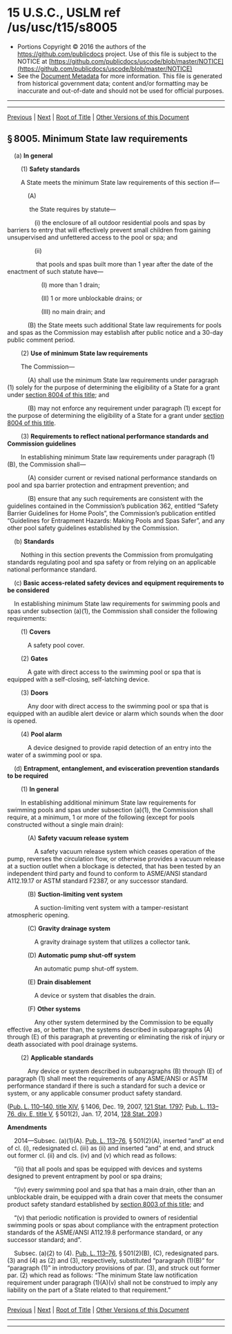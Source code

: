 ---
---

# 15 U.S.C., USLM ref /us/usc/t15/s8005

* Portions Copyright © 2016 the authors of the https://github.com/publicdocs project.
  Use of this file is subject to the NOTICE at [https://github.com/publicdocs/uscode/blob/master/NOTICE](https://github.com/publicdocs/uscode/blob/master/NOTICE)
* See the [Document Metadata](././../../../..//README.md) for more information.
  This file is generated from historical government data; content and/or formatting may be inaccurate and out-of-date and should not be used for official purposes.

----------
----------

[Previous](./../../../..//us/usc/t15/ch106/m__us_usc_t15_s8004.md) | [Next](./../../../..//us/usc/t15/ch106/m__us_usc_t15_s8006.md) | [Root of Title](./../../../../) | [Other Versions of this Document](https://publicdocs.github.io/go/links?ns=uslm&ref=%2Fus%2Fusc%2Ft15%2Fs8005)

## § 8005. Minimum State law requirements

    (a) __In general__ 

        (1) __Safety standards__ 

        A State meets the minimum State law requirements of this section if—

            (A)

             the State requires by statute—

                (i) the enclosure of all outdoor residential pools and spas by barriers to entry that will effectively prevent small children from gaining unsupervised and unfettered access to the pool or spa; and

                (ii)

                 that pools and spas built more than 1 year after the date of the enactment of such statute have—

                    (I) more than 1 drain;

                    (II) 1 or more unblockable drains; or

                    (III) no main drain; and

            (B) the State meets such additional State law requirements for pools and spas as the Commission may establish after public notice and a 30-day public comment period.

        (2) __Use of minimum State law requirements__ 

        The Commission—

            (A) shall use the minimum State law requirements under paragraph (1) solely for the purpose of determining the eligibility of a State for a grant under [section 8004 of this title][/us/usc/t15/s8004]; and

            (B) may not enforce any requirement under paragraph (1) except for the purpose of determining the eligibility of a State for a grant under [section 8004 of this title][/us/usc/t15/s8004].

        (3) __Requirements to reflect national performance standards and Commission guidelines__ 

        In establishing minimum State law requirements under paragraph (1)(B), the Commission shall—

            (A) consider current or revised national performance standards on pool and spa barrier protection and entrapment prevention; and

            (B) ensure that any such requirements are consistent with the guidelines contained in the Commission’s publication 362, entitled “Safety Barrier Guidelines for Home Pools”, the Commission’s publication entitled “Guidelines for Entrapment Hazards: Making Pools and Spas Safer”, and any other pool safety guidelines established by the Commission.

    (b) __Standards__ 

        Nothing in this section prevents the Commission from promulgating standards regulating pool and spa safety or from relying on an applicable national performance standard.

    (c) __Basic access-related safety devices and equipment requirements to be considered__ 

    In establishing minimum State law requirements for swimming pools and spas under subsection (a)(1), the Commission shall consider the following requirements:

        (1) __Covers__ 

            A safety pool cover.

        (2) __Gates__ 

            A gate with direct access to the swimming pool or spa that is equipped with a self-closing, self-latching device.

        (3) __Doors__ 

            Any door with direct access to the swimming pool or spa that is equipped with an audible alert device or alarm which sounds when the door is opened.

        (4) __Pool alarm__ 

            A device designed to provide rapid detection of an entry into the water of a swimming pool or spa.

    (d) __Entrapment, entanglement, and evisceration prevention standards to be required__ 

        (1) __In general__ 

        In establishing additional minimum State law requirements for swimming pools and spas under subsection (a)(1), the Commission shall require, at a minimum, 1 or more of the following (except for pools constructed without a single main drain):

            (A) __Safety vacuum release system__ 

                A safety vacuum release system which ceases operation of the pump, reverses the circulation flow, or otherwise provides a vacuum release at a suction outlet when a blockage is detected, that has been tested by an independent third party and found to conform to ASME/ANSI standard A112.19.17 or ASTM standard F2387, or any successor standard.

            (B) __Suction-limiting vent system__ 

                A suction-limiting vent system with a tamper-resistant atmospheric opening.

            (C) __Gravity drainage system__ 

                A gravity drainage system that utilizes a collector tank.

            (D) __Automatic pump shut-off system__ 

                An automatic pump shut-off system.

            (E) __Drain disablement__ 

                A device or system that disables the drain.

            (F) __Other systems__ 

                Any other system determined by the Commission to be equally effective as, or better than, the systems described in subparagraphs (A) through (E) of this paragraph at preventing or eliminating the risk of injury or death associated with pool drainage systems.

        (2) __Applicable standards__ 

            Any device or system described in subparagraphs (B) through (E) of paragraph (1) shall meet the requirements of any ASME/ANSI or ASTM performance standard if there is such a standard for such a device or system, or any applicable consumer product safety standard.

([Pub. L. 110–140, title XIV][/us/pl/110/140/tXIV], § 1406, Dec. 19, 2007, [121 Stat. 1797][/us/stat/121/1797]; [Pub. L. 113–76, div. E, title V][/us/pl/113/76/dE/tV], § 501(2), Jan. 17, 2014, [128 Stat. 209][/us/stat/128/209].)

 __Amendments__ 

    2014—Subsec. (a)(1)(A). [Pub. L. 113–76][/us/pl/113/76], § 501(2)(A), inserted “and” at end of cl. (i), redesignated cl. (iii) as (ii) and inserted “and” at end, and struck out former cl. (ii) and cls. (iv) and (v) which read as follows:

    “(ii) that all pools and spas be equipped with devices and systems designed to prevent entrapment by pool or spa drains;

    “(iv) every swimming pool and spa that has a main drain, other than an unblockable drain, be equipped with a drain cover that meets the consumer product safety standard established by [section 8003 of this title][/us/usc/t15/s8003]; and

    “(v) that periodic notification is provided to owners of residential swimming pools or spas about compliance with the entrapment protection standards of the ASME/ANSI A112.19.8 performance standard, or any successor standard; and”.

    Subsec. (a)(2) to (4). [Pub. L. 113–76][/us/pl/113/76], § 501(2)(B), (C), redesignated pars. (3) and (4) as (2) and (3), respectively, substituted “paragraph (1)(B)” for “paragraph (1)” in introductory provisions of par. (3), and struck out former par. (2) which read as follows: “The minimum State law notification requirement under paragraph (1)(A)(v) shall not be construed to imply any liability on the part of a State related to that requirement.”

----------

[Previous](./../../../..//us/usc/t15/ch106/m__us_usc_t15_s8004.md) | [Next](./../../../..//us/usc/t15/ch106/m__us_usc_t15_s8006.md) | [Root of Title](./../../../../) | [Other Versions of this Document](https://publicdocs.github.io/go/links?ns=uslm&ref=%2Fus%2Fusc%2Ft15%2Fs8005)

----------
----------

[/us/usc/t15/s8004]: https://publicdocs.github.io/go/links?ns=uslm&ref=%2Fus%2Fusc%2Ft15%2Fs8004
[/us/usc/t15/s8004]: https://publicdocs.github.io/go/links?ns=uslm&ref=%2Fus%2Fusc%2Ft15%2Fs8004
[/us/pl/110/140/tXIV]: https://publicdocs.github.io/go/links?ns=uslm&ref=%2Fus%2Fpl%2F110%2F140%2FtXIV
[/us/stat/121/1797]: https://publicdocs.github.io/go/links?ns=uslm&ref=%2Fus%2Fstat%2F121%2F1797
[/us/pl/113/76/dE/tV]: https://publicdocs.github.io/go/links?ns=uslm&ref=%2Fus%2Fpl%2F113%2F76%2FdE%2FtV
[/us/stat/128/209]: https://publicdocs.github.io/go/links?ns=uslm&ref=%2Fus%2Fstat%2F128%2F209
[/us/pl/113/76]: https://publicdocs.github.io/go/links?ns=uslm&ref=%2Fus%2Fpl%2F113%2F76
[/us/usc/t15/s8003]: https://publicdocs.github.io/go/links?ns=uslm&ref=%2Fus%2Fusc%2Ft15%2Fs8003
[/us/pl/113/76]: https://publicdocs.github.io/go/links?ns=uslm&ref=%2Fus%2Fpl%2F113%2F76



